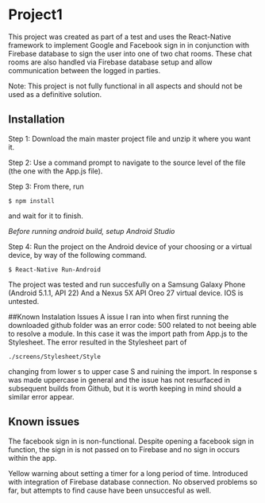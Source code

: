 # Project1
This project was created as part of a test and uses the React-Native framework to implement Google and Facebook sign in in conjunction with Firebase database to sign the user into one of two chat rooms. These chat rooms are also handled via Firebase database setup and allow communication between the logged in parties. 

Note: This project is not fully functional in all aspects and should not be used as a definitive solution. 

## Installation
Step 1: Download the main master project file and unzip it where you want it. 

Step 2: Use a command prompt to navigate to the source level of the file (the one with the App.js file).

Step 3: From there, run 

```
$ npm install
```

and wait for it to finish. 

*Before running android build, setup Android Studio*

Step 4: Run the project on the Android device of your choosing or a virtual device, by way of the following command.  

```
$ React-Native Run-Android
```
The project was tested and run succesfully on a Samsung Galaxy Phone (Android 5.1.1, API 22)
And a Nexus 5X API Oreo 27 virtual device. IOS is untested. 

##Known Instalation Issues
A issue I ran into when first running the downloaded github folder was an error code: 500 related to not beeing able to resolve a module. In this case it was the import path from App.js to the Stylesheet. The error resulted in the Stylesheet part of

```
./screens/Stylesheet/Style
```
changing from lower s to upper case S and ruining the import. In response s was made uppercase in general and the issue has not resurfaced in subsequent builds from Github, but it is worth keeping in mind should a similar error appear.  


## Known issues
The facebook sign in is non-functional. Despite opening a facebook sign in function, the sign in is not passed on to Firebase and no sign in occurs within the app. 

Yellow warning about setting a timer for a long period of time. Introduced with integration of Firebase database connection. No observed problems so far, but attempts to find cause have been unsuccesful as well. 
